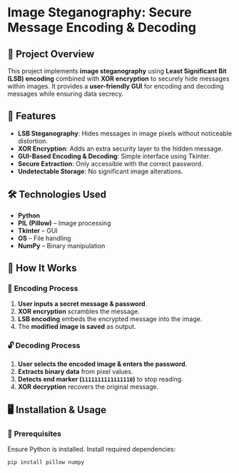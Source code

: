 # Image Steganography: Secure Message Encoding & Decoding

## 📌 Project Overview
This project implements **image steganography** using **Least Significant Bit (LSB) encoding** combined with **XOR encryption** to securely hide messages within images. It provides a **user-friendly GUI** for encoding and decoding messages while ensuring data secrecy.

## 🚀 Features
- **LSB Steganography**: Hides messages in image pixels without noticeable distortion.
- **XOR Encryption**: Adds an extra security layer to the hidden message.
- **GUI-Based Encoding & Decoding**: Simple interface using Tkinter.
- **Secure Extraction**: Only accessible with the correct password.
- **Undetectable Storage**: No significant image alterations.

## 🛠️ Technologies Used
- **Python**
- **PIL (Pillow)** – Image processing
- **Tkinter** – GUI
- **OS** – File handling
- **NumPy** – Binary manipulation

## 📖 How It Works
### 🔐 **Encoding Process**
1. **User inputs a secret message & password**.
2. **XOR encryption** scrambles the message.
3. **LSB encoding** embeds the encrypted message into the image.
4. The **modified image is saved** as output.

### 🔓 **Decoding Process**
1. **User selects the encoded image & enters the password**.
2. **Extracts binary data** from pixel values.
3. **Detects end marker (`1111111111111110`)** to stop reading.
4. **XOR decryption** recovers the original message.

## 🖥️ Installation & Usage
### 🔧 **Prerequisites**
Ensure Python is installed. Install required dependencies:

```bash
pip install pillow numpy
